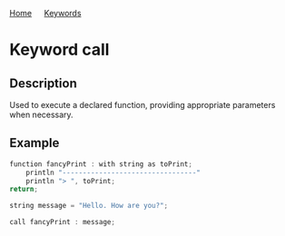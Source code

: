 [Home](https://github.com/puckowski/concert7/blob/master/) <span>&emsp;</span> [Keywords](https://github.com/puckowski/concert7/blob/master/keywords.md)

# Keyword call

## Description

Used to execute a declared function, providing appropriate parameters when necessary.

## Example

```cpp
function fancyPrint : with string as toPrint;
    println "---------------------------------"
    println "> ", toPrint;
return;

string message = "Hello. How are you?";

call fancyPrint : message;
```
